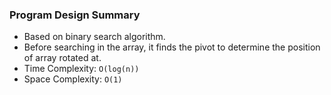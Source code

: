 ### Program Design Summary
- Based on binary search algorithm.
- Before searching in the array, it finds the pivot to determine the position of array rotated at.
- Time Complexity: `O(log(n))`
- Space Complexity: `O(1)`